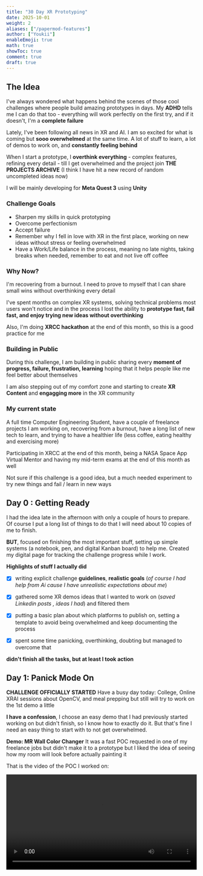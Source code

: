```yaml
---
title: "30 Day XR Prototyping"
date: 2025-10-01
weight: 2
aliases: ["/papermod-features"]
author: ["Youkii"]
enableEmoji: true
math: true
showToc: true
comment: true
draft: true
---
```

## The Idea
I've always wondered what happens behind the scenes of those cool challenges where people build amazing prototypes in days. My **ADHD** tells me I can do that too - everything will work perfectly on the first try, and if it doesn't, I'm a **complete failure**

Lately, I've been following all news in XR and AI. I am so excited for what is coming but **sooo overwhelmed** at the same time. A lot of stuff to learn, a lot of demos to work on, and **constantly feeling behind**

When I start a prototype, I **overthink everything** - complex features, refining every detail - till I get overwhelmed and the project join **THE PROJECTS ARCHIVE** (I think I have hit a new record of random uncompleted ideas now)

I will be mainly developing for **Meta Quest 3** using **Unity**

### Challenge Goals
- Sharpen my skills in quick prototyping
- Overcome perfectionism
- Accept failure
- Remember why I fell in love with XR in the first place, working on new ideas without stress or feeling overwhelmed
- Have a Work/Life balance in the process, meaning no late nights, taking breaks when needed, remember to eat and not live off coffee

### Why Now?
I'm recovering from a burnout. I need to prove to myself that I can share small wins without overthinking every detail

I've spent months on complex XR systems, solving technical problems most users won't notice and in the process I lost the ability to **prototype fast, fail fast, and enjoy trying new ideas without overthinking**

Also, I'm doing **XRCC hackathon** at the end of this month, so this is a good practice for me

### Building in Public
During this challenge, I am building in public sharing every **moment of progress, failure, frustration, learning** hoping that it helps people like me feel better about themselves

I am also stepping out of my comfort zone and starting to create **XR Content** and **engagging more** in the XR community

### My current state
A full time Computer Engineering Student, have a couple of freelance projects I am working on, recovering from a burnout, have a long list of new tech to learn, and trying to have a healthier life (less coffee, eating healthy and exercising more)

Participating in XRCC at the end of this month, being a NASA Space App Virtual Mentor and having my mid-term exams at the end of this month as well

Not sure if this challenge is a good idea, but a much needed experiment to try new things and fail / learn in new ways

## Day 0 : Getting Ready
I had the idea late in the afternoon with only a couple of hours to prepare. Of course I put a long list of things to do that I will need about 10 copies of me to finish. 

**BUT**, focused on finishing the most important stuff, setting up simple systems (a notebook, pen, and digital Kanban board) to help me. Created my digital page for tracking the challenge progress while I work.

**Highlights of stuff I actually did**

- [x] writing explicit challenge **guidelines**, **realistic goals** (*of course I had help from Ai cause I have unrealistic expectations about me*)
- [x] gathered some XR demos ideas that I wanted to work on (*saved Linkedin posts , ideas I had*) and filtered them

- [x] putting a basic plan about which platforms to publish on, setting a template to avoid being overwhelmed and keep documenting the process

- [x] spent some time panicking, overthinking, doubting but managed to overcome that

**didn't finish all the tasks, but at least I took action**

## Day 1: Panick Mode On
**CHALLENGE OFFICIALLY STARTED**
Have a busy day today: College, Online XRAI sessions about OpenCV, and meal prepping but still will try to work on the 1st demo a little

**I have a confession**, I choose an easy demo that I had previously started working on but didn't finish, so I know how to exactly do it. But that's fine I need an easy thing to start with to not get overwhelmed.

**Demo: MR Wall Color Changer** It was a fast POC requested in one of my freelance jobs but didn't make it to a prototype but I liked the idea of seeing how my room will look before actually painting it

That is the video of the POC I worked on:

<video width="100%" controls>
  <source src="/static/videos/MRColorChanger.mp4" type="video/mp4">
  Your browser does not support the video tag.
</video>
